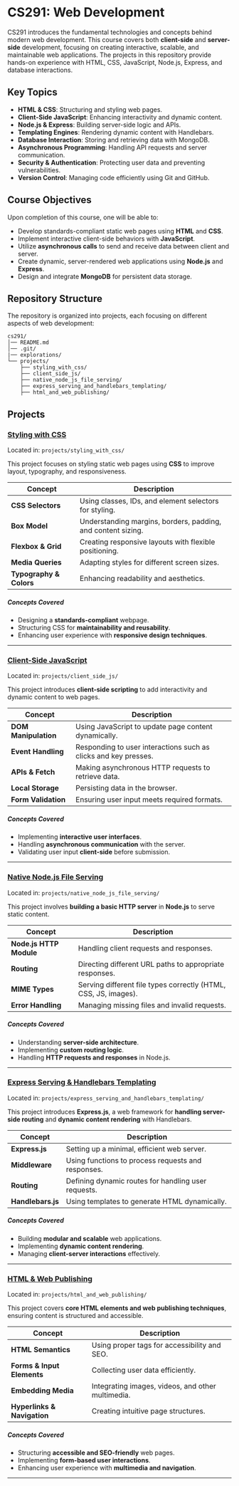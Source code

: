 # CS291: Web Development

CS291 introduces the fundamental technologies and concepts behind modern web development. This course covers both **client-side** and **server-side** development, focusing on creating interactive, scalable, and maintainable web applications. The projects in this repository provide hands-on experience with HTML, CSS, JavaScript, Node.js, Express, and database interactions.

## Key Topics
- **HTML & CSS**: Structuring and styling web pages.
- **Client-Side JavaScript**: Enhancing interactivity and dynamic content.
- **Node.js & Express**: Building server-side logic and APIs.
- **Templating Engines**: Rendering dynamic content with Handlebars.
- **Database Interaction**: Storing and retrieving data with MongoDB.
- **Asynchronous Programming**: Handling API requests and server communication.
- **Security & Authentication**: Protecting user data and preventing vulnerabilities.
- **Version Control**: Managing code efficiently using Git and GitHub.

## Course Objectives
Upon completion of this course, one will be able to:
- Develop standards-compliant static web pages using **HTML** and **CSS**.
- Implement interactive client-side behaviors with **JavaScript**.
- Utilize **asynchronous calls** to send and receive data between client and server.
- Create dynamic, server-rendered web applications using **Node.js** and **Express**.
- Design and integrate **MongoDB** for persistent data storage.

## Repository Structure
The repository is organized into projects, each focusing on different aspects of web development:
```
cs291/ 
│── README.md 
│── .git/ 
|── explorations/
└── projects/ 
    ├── styling_with_css/ 
    ├── client_side_js/ 
    ├── native_node_js_file_serving/ 
    ├── express_serving_and_handlebars_templating/ 
    ├── html_and_web_publishing/
```

## Projects


### [**Styling with CSS**](./projects/styling_with_css/README.md)
Located in: `projects/styling_with_css/`

This project focuses on styling static web pages using **CSS** to improve layout, typography, and responsiveness.

| Concept        | Description |
|---------------|-------------|
| **CSS Selectors** | Using classes, IDs, and element selectors for styling. |
| **Box Model** | Understanding margins, borders, padding, and content sizing. |
| **Flexbox & Grid** | Creating responsive layouts with flexible positioning. |
| **Media Queries** | Adapting styles for different screen sizes. |
| **Typography & Colors** | Enhancing readability and aesthetics. |

##### **Concepts Covered**
- Designing a **standards-compliant** webpage.
- Structuring CSS for **maintainability and reusability**.
- Enhancing user experience with **responsive design techniques**.

---

### [**Client-Side JavaScript**](./projects/client_side_js/README.md)
Located in: `projects/client_side_js/`

This project introduces **client-side scripting** to add interactivity and dynamic content to web pages.

| Concept        | Description |
|---------------|-------------|
| **DOM Manipulation** | Using JavaScript to update page content dynamically. |
| **Event Handling** | Responding to user interactions such as clicks and key presses. |
| **APIs & Fetch** | Making asynchronous HTTP requests to retrieve data. |
| **Local Storage** | Persisting data in the browser. |
| **Form Validation** | Ensuring user input meets required formats. |

##### **Concepts Covered**
- Implementing **interactive user interfaces**.
- Handling **asynchronous communication** with the server.
- Validating user input **client-side** before submission.

---

### [**Native Node.js File Serving**](./projects/native_node_js_file_serving/README.md)
Located in: `projects/native_node_js_file_serving/`

This project involves **building a basic HTTP server** in **Node.js** to serve static content.

| Concept        | Description |
|---------------|-------------|
| **Node.js HTTP Module** | Handling client requests and responses. |
| **Routing** | Directing different URL paths to appropriate responses. |
| **MIME Types** | Serving different file types correctly (HTML, CSS, JS, images). |
| **Error Handling** | Managing missing files and invalid requests. |

##### **Concepts Covered**
- Understanding **server-side architecture**.
- Implementing **custom routing logic**.
- Handling **HTTP requests and responses** in Node.js.

---

### [**Express Serving & Handlebars Templating**](./projects/express_serving_and_handlebars_templating/README.md)
Located in: `projects/express_serving_and_handlebars_templating/`

This project introduces **Express.js**, a web framework for **handling server-side routing** and **dynamic content rendering** with Handlebars.

| Concept        | Description |
|---------------|-------------|
| **Express.js** | Setting up a minimal, efficient web server. |
| **Middleware** | Using functions to process requests and responses. |
| **Routing** | Defining dynamic routes for handling user requests. |
| **Handlebars.js** | Using templates to generate HTML dynamically. |

##### **Concepts Covered**
- Building **modular and scalable** web applications.
- Implementing **dynamic content rendering**.
- Managing **client-server interactions** effectively.

---

### [**HTML & Web Publishing**](./projects/html_and_web_publishing/)
Located in: `projects/html_and_web_publishing/`

This project covers **core HTML elements and web publishing techniques**, ensuring content is structured and accessible.

| Concept        | Description |
|---------------|-------------|
| **HTML Semantics** | Using proper tags for accessibility and SEO. |
| **Forms & Input Elements** | Collecting user data efficiently. |
| **Embedding Media** | Integrating images, videos, and other multimedia. |
| **Hyperlinks & Navigation** | Creating intuitive page structures. |

##### **Concepts Covered**
- Structuring **accessible and SEO-friendly** web pages.
- Implementing **form-based user interactions**.
- Enhancing user experience with **multimedia and navigation**.

---